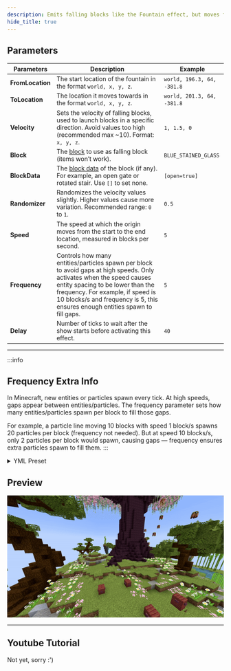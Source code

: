 ```yaml
---
description: Emits falling blocks like the Fountain effect, but moves from one location straight to another.
hide_title: true
---
```


<DocHeading
icon="tabler:fountain"
title="Fountain Line"
description="Emits falling blocks of which the base location moves from one location to another.">
</DocHeading>

## Parameters

| Parameters       | Description                                                                                                                                                                                                                                                                      | Example                    |
|------------------|----------------------------------------------------------------------------------------------------------------------------------------------------------------------------------------------------------------------------------------------------------------------------------|----------------------------|
| **FromLocation** | The start location of the fountain in the format `world, x, y, z`.                                                                                                                                                                                                               | `world, 196.3, 64, -381.8` |
| **ToLocation**   | The location it moves towards in the format `world, x, y, z`.                                                                                                                                                                                                                    | `world, 201.3, 64, -381.8` |
| **Velocity**     | Sets the velocity of falling blocks, used to launch blocks in a specific direction. Avoid values too high (recommended max \~10). Format: `x, y, z`.                                                                                                                             | `1, 1.5, 0`                |
| **Block**        | The [block](https://hub.spigotmc.org/javadocs/bukkit/org/bukkit/Material.html) to use as falling block (items won’t work).                                                                                                                                                       | `BLUE_STAINED_GLASS`       |
| **BlockData**    | The [block data](https://minecraft.wiki/w/Block_states) of the block (if any). For example, an open gate or rotated stair. Use `[]` to set none.                                                                                                                                 | `[open=true]`              |
| **Randomizer**   | Randomizes the velocity values slightly. Higher values cause more variation. Recommended range: `0` to `1`.                                                                                                                                                                      | `0.5`                      |
| **Speed**        | The speed at which the origin moves from the start to the end location, measured in blocks per second.                                                                                                                                                                           | `5`                        |
| **Frequency**    | Controls how many entities/particles spawn per block to avoid gaps at high speeds. Only activates when the speed causes entity spacing to be lower than the frequency. For example, if speed is 10 blocks/s and frequency is 5, this ensures enough entities spawn to fill gaps. | `5`                        |
| **Delay**        | Number of ticks to wait after the show starts before activating this effect.                                                                                                                                                                                                     | `40`                       |

---

:::info

## Frequency Extra Info

In Minecraft, new entities or particles spawn every tick. At high speeds, gaps appear between entities/particles. The
frequency parameter sets how many entities/particles spawn per block to fill those gaps.

For example, a particle line moving 10 blocks with speed 1 block/s spawns 20 particles per block (frequency not needed).
But at speed 10 blocks/s, only 2 particles per block would spawn, causing gaps — frequency ensures extra particles spawn
to fill them.
:::

<details>
<summary>YML Preset</summary>

```yaml
'1':
  Type: FOUNTAIN_LINE
  FromLocation: world, 0, 0, 0
  ToLocation: world, 0, 3, 0
  Velocity: 0, 0, 0
  Block: BLUE_STAINED_GLASS
  BlockData: []
  Randomizer: 0
  Speed: 1
  Frequency: 5
  Delay: 0
```

</details>

## Preview

![Fountain Line](../assets/previews/fountain_line.gif)

---

## Youtube Tutorial

Not yet, sorry :')
